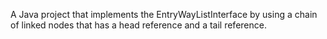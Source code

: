  A Java project that implements the EntryWayListInterface by using a chain of linked
 nodes that has a head reference and a tail reference.
